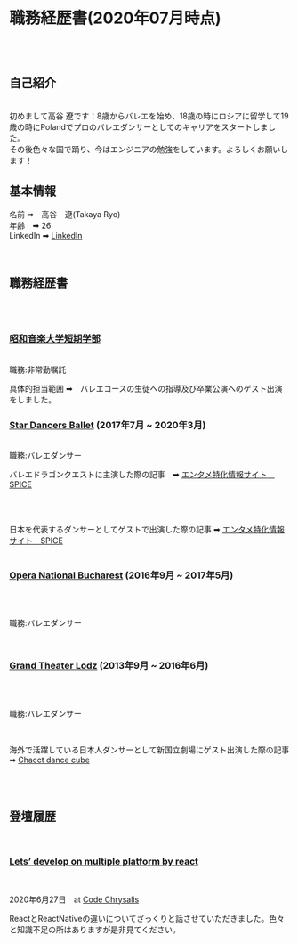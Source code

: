 # 職務経歴書(2020年07月時点)

<br>
<br>

## 自己紹介
<br>
初めまして高谷 遼です！8歳からバレエを始め、18歳の時にロシアに留学して19歳の時にPolandでプロのバレエダンサーとしてのキャリアをスタートしました。<br>
その後色々な国で踊り、今はエンジニアの勉強をしています。よろしくお願いします！

## 基本情報

名前 ➡︎　高谷　遼(Takaya Ryo)
<br>
年齢　➡︎ 26
<br>
LinkedIn ➡︎ [LinkedIn](https://www.linkedin.com/in/ryotakaya/)

<br>

## 職務経歴書

<br>
<br>

### [昭和音楽大学短期学部](https://www.tosei-showa-music.ac.jp/course/college/ballet.html)
<br>
職務:非常勤嘱託
<br>

具体的担当範囲 ➡︎　バレエコースの生徒への指導及び卒業公演へのゲスト出演をしました。

### [Star Dancers Ballet](https://www.sdballet.com/) (2017年7月 ~ 2020年3月)
 
 <br>
 職務:バレエダンサー
 <br>
 
 
 バレエドラゴンクエストに主演した際の記事　➡︎ [エンタメ特化情報サイト　SPICE](https://spice.eplus.jp/articles/185833)
 
 <br>
 
 <br>
 
 
 日本を代表するダンサーとしてゲストで出演した際の記事 ➡︎ [エンタメ特化情報サイト　SPICE](https://spice.eplus.jp/articles/231904)
 <br>
<br>
 
 ### [Opera National Bucharest](http://operanb.ro/) (2016年9月 ~ 2017年5月)
 
 <br>
 <br>
 
 職務:バレエダンサー
 
 <br>
 
 ### [Grand Theater Lodz](http://www.operalodz.com/) (2013年9月 ~ 2016年6月)
 
 <br>
 <br>
 
 職務:バレエダンサー
 
 <br>
 
 海外で活躍している日本人ダンサーとして新国立劇場にゲスト出演した際の記事 ➡︎ [Chacct dance cube](https://www.chacott-jp.com/news/worldreport/tokyo/detail004550.html)
 
 <br>
 <br>
 
 ## 登壇履歴
 <br>
 
 ### [Lets’ develop on multiple platform by react](https://www.youtube.com/watch?v=fhKgdzXkQeM&t=3755s)
  <br>
  
 2020年6月27日　at [Code Chrysalis](https://www.codechrysalis.io/?lng=jp)
 
 ReactとReactNativeの違いについてざっくりと話させていただきました。色々と知識不足の所はありますが是非見てください。
 
 
 
 
